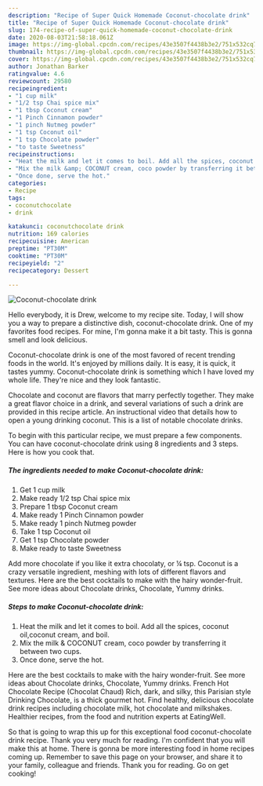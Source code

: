 ```yaml
---
description: "Recipe of Super Quick Homemade Coconut-chocolate drink"
title: "Recipe of Super Quick Homemade Coconut-chocolate drink"
slug: 174-recipe-of-super-quick-homemade-coconut-chocolate-drink
date: 2020-08-03T21:58:18.061Z
image: https://img-global.cpcdn.com/recipes/43e3507f4438b3e2/751x532cq70/coconut-chocolate-drink-recipe-main-photo.jpg
thumbnail: https://img-global.cpcdn.com/recipes/43e3507f4438b3e2/751x532cq70/coconut-chocolate-drink-recipe-main-photo.jpg
cover: https://img-global.cpcdn.com/recipes/43e3507f4438b3e2/751x532cq70/coconut-chocolate-drink-recipe-main-photo.jpg
author: Jonathan Barker
ratingvalue: 4.6
reviewcount: 29580
recipeingredient:
- "1 cup milk"
- "1/2 tsp Chai spice mix"
- "1 tbsp Coconut cream"
- "1 Pinch Cinnamon powder"
- "1 pinch Nutmeg powder"
- "1 tsp Coconut oil"
- "1 tsp Chocolate powder"
- "to taste Sweetness"
recipeinstructions:
- "Heat the milk and let it comes to boil. Add all the spices, coconut oil,coconut cream, and boil."
- "Mix the milk &amp; COCONUT cream, coco powder by transferring it between two cups."
- "Once done, serve the hot."
categories:
- Recipe
tags:
- coconutchocolate
- drink

katakunci: coconutchocolate drink 
nutrition: 169 calories
recipecuisine: American
preptime: "PT30M"
cooktime: "PT30M"
recipeyield: "2"
recipecategory: Dessert

---
```



![Coconut-chocolate drink](https://img-global.cpcdn.com/recipes/43e3507f4438b3e2/751x532cq70/coconut-chocolate-drink-recipe-main-photo.jpg)

Hello everybody, it is Drew, welcome to my recipe site. Today, I will show you a way to prepare a distinctive dish, coconut-chocolate drink. One of my favorites food recipes. For mine, I'm gonna make it a bit tasty. This is gonna smell and look delicious.

Coconut-chocolate drink is one of the most favored of recent trending foods in the world. It's enjoyed by millions daily. It is easy, it is quick, it tastes yummy. Coconut-chocolate drink is something which I have loved my whole life. They're nice and they look fantastic.

Chocolate and coconut are flavors that marry perfectly together. They make a great flavor choice in a drink, and several variations of such a drink are provided in this recipe article. An instructional video that details how to open a young drinking coconut. This is a list of notable chocolate drinks.


To begin with this particular recipe, we must prepare a few components. You can have coconut-chocolate drink using 8 ingredients and 3 steps. Here is how you cook that.

<!--inarticleads1-->

##### The ingredients needed to make Coconut-chocolate drink:

1. Get 1 cup milk
1. Make ready 1/2 tsp Chai spice mix
1. Prepare 1 tbsp Coconut cream
1. Make ready 1 Pinch Cinnamon powder
1. Make ready 1 pinch Nutmeg powder
1. Take 1 tsp Coconut oil
1. Get 1 tsp Chocolate powder
1. Make ready to taste Sweetness


Add more chocolate if you like it extra chocolaty, or ¼ tsp. Coconut is a crazy versatile ingredient, meshing with lots of different flavors and textures. Here are the best cocktails to make with the hairy wonder-fruit. See more ideas about Chocolate drinks, Chocolate, Yummy drinks. 

<!--inarticleads2-->

##### Steps to make Coconut-chocolate drink:

1. Heat the milk and let it comes to boil. Add all the spices, coconut oil,coconut cream, and boil.
1. Mix the milk &amp; COCONUT cream, coco powder by transferring it between two cups.
1. Once done, serve the hot.


Here are the best cocktails to make with the hairy wonder-fruit. See more ideas about Chocolate drinks, Chocolate, Yummy drinks. French Hot Chocolate Recipe (Chocolat Chaud) Rich, dark, and silky, this Parisian style Drinking Chocolate, is a thick gourmet hot. Find healthy, delicious chocolate drink recipes including chocolate milk, hot chocolate and milkshakes. Healthier recipes, from the food and nutrition experts at EatingWell. 

So that is going to wrap this up for this exceptional food coconut-chocolate drink recipe. Thank you very much for reading. I'm confident that you will make this at home. There is gonna be more interesting food in home recipes coming up. Remember to save this page on your browser, and share it to your family, colleague and friends. Thank you for reading. Go on get cooking!

